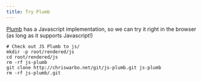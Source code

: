 ```yaml
---
title: Try Plumb
---
```

[Plumb](/projects/plumb/index.html) has a Javascript implementation, so we can try it right in the browser (as long as it supports Javascript!)

```{pipe="sh > /dev/null"}
# Check out JS Plumb to js/
mkdir -p root/rendered/js
cd root/rendered/js
rm -rf js-plumb
git clone http://chriswarbo.net/git/js-plumb.git js-plumb
rm -rf js-plumb/.git
```

<form id="plumb" action="#" />

<div id="description" style="display: none;">

To try out Plumb, you can write Javascript code in these boxes. For security reasons, only code following the [JSON](https://tools.ietf.org/html/rfc7159) sub-set of Javascript will be accepted, although Plumb itself can work with arbitrary code.

The code in the top box will be given interpreted by `plumb` to produce a Javascript function. The contents of the second box will be sent as an argument to this function, and the return value will appear in the bottom box.

</div>

<script type="text/javascript" src="/js/js-plumb/plumb.js"></script>
<script type="text/javascript">// <![CDATA[
  (function() {
    var container = document.getElementById('plumb');
    var   funcbox = document.createElement('textarea');
    var    argbox = document.createElement('textarea');
    var resultbox = document.createElement('textarea');
    var    button = document.createElement('input');

    button.setAttribute('type', 'submit');
    button.value = 'Run!';

    button.onclick = function() {
      resultbox.value = plumb.plumb(JSON.parse(funcbox.value))
                             .apply(null, JSON.parse(argbox.value));
    };

    document.getElementById('plumb').style.display = 'block';

    container.appendChild(funcbox);
    container.appendChild(document.createElement('br'));
    container.appendChild(argbox);
    container.appendChild(document.createElement('br'));
    container.appendChild(resultbox);
    container.appendChild(document.createElement('br'));
    container.appendChild(button);
  }());
// ]]></script>
